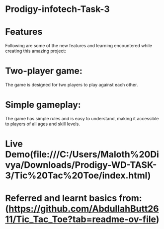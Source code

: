 # Prodigy-infotech-Task-3
# Features
 Following are some of the new features and learning encountered while creating this amazing project:<br>
# Two-player game:
 The game is designed for two players to play against each other.<br>
# Simple gameplay:
 The game has simple rules and is easy to understand, making it accessible to players of all ages and skill levels.
 # Live Demo(file:///C:/Users/Maloth%20Divya/Downloads/Prodigy-WD-TASK-3/Tic%20Tac%20Toe/index.html)
 # Referred and learnt basics from:(https://github.com/AbdullahButt2611/Tic_Tac_Toe?tab=readme-ov-file)
